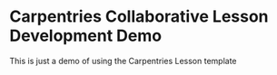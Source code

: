 # Carpentries Collaborative Lesson Development Demo

This is just a demo of using the Carpentries Lesson template



